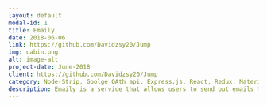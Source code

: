 ```yaml
---
layout: default
modal-id: 1
title: Emaily
date: 2018-06-06
link: https://github.com/Davidzsy20/Jump 
img: cabin.png
alt: image-alt
project-date: June-2018
client: https://github.com/Davidzsy20/Jump
category: Node-Strip, Goolge OAth api, Express.js, React, Redux, Materilize, MongoDB, Mongoose, Heroku
description: Emaily is a service that allows users to send out emails to hundreds recipants by refill their credits with Stripe. The program designed with security in mind to handle sensitive data using passport.js and node caching/middlewares. It is made to production and hosted on Heroku.
---
```

